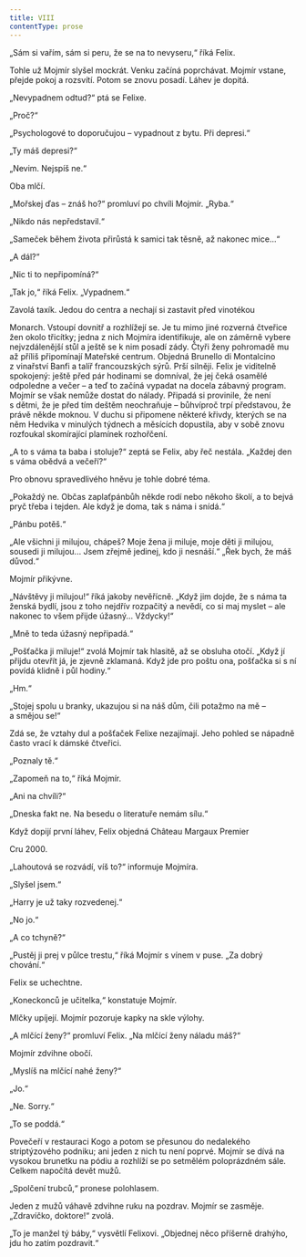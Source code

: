 ```yaml
---
title: VIII
contentType: prose
---
```


„Sám si vařím, sám si peru, že se na to nevyseru,“ říká Felix.

Tohle už Mojmír slyšel mockrát. Venku začíná poprchávat. Mojmír vstane, přejde pokoj a rozsvítí. Potom se znovu posadí. Láhev je dopitá.

„Nevypadnem odtud?“ ptá se Felixe.

„Proč?“

„Psychologové to doporučujou – vypadnout z bytu. Při depresi.“

„Ty máš depresi?“

„Nevim. Nejspíš ne.“

Oba mlčí.

„Mořskej ďas – znáš ho?“ promluví po chvíli Mojmír. „Ryba.“

„Nikdo nás nepředstavil.“

„Sameček během života přirůstá k samici tak těsně, až nakonec mice...“

„A dál?“

„Nic ti to nepřipomíná?“

„Tak jo,“ říká Felix. „Vypadnem.“

Zavolá taxík. Jedou do centra a nechají si zastavit před vinotékou

Monarch. Vstoupí dovnitř a rozhlížejí se. Je tu mimo jiné rozverná čtveřice žen okolo třicítky; jedna z nich Mojmíra identifikuje, ale on záměrně vybere nejvzdálenější stůl a ještě se k nim posadí zády. Čtyři ženy pohromadě mu až příliš připomínají Mateřské centrum. Objedná Brunello di Montalcino z vinařství Banfi a talíř francouzských sýrů. Prší silněji. Felix je viditelně spokojený: ještě před pár hodinami se domníval, že jej čeká osamělé odpoledne a večer – a teď to začíná vypadat na docela zábavný program. Mojmír se však nemůže dostat do nálady. Připadá si provinile, že není s dětmi, že je před tím deštěm neochraňuje – bůhvíproč trpí představou, že právě někde moknou. V duchu si připomene některé křivdy, kterých se na něm Hedvika v minulých týdnech a měsících dopustila, aby v sobě znovu rozfoukal skomírající plamínek rozhořčení.

„A to s váma ta baba i stoluje?“ zeptá se Felix, aby řeč nestála. „Každej den s váma obědvá a večeří?“

Pro obnovu spravedlivého hněvu je tohle dobré téma.

„Pokaždý ne. Občas zaplaťpánbůh někde rodí nebo někoho školí, a to bejvá pryč třeba i tejden. Ale když je doma, tak s náma i snídá.“

„Pánbu potěš.“

„Ale všichni ji milujou, chápeš? Moje žena ji miluje, moje děti ji milujou, sousedi ji milujou... Jsem zřejmě jedinej, kdo ji nesnáší.“ „Řek bych, že máš důvod.“

Mojmír přikývne.

„Návštěvy ji milujou!“ říká jakoby nevěřícně. „Když jim dojde, že s náma ta ženská bydlí, jsou z toho nejdřív rozpačitý a nevědí, co si maj myslet – ale nakonec to všem přijde úžasný... Vždycky!“

„Mně to teda úžasný nepřipadá.“

„Pošťačka ji miluje!“ zvolá Mojmír tak hlasitě, až se obsluha otočí. „Když jí přijdu otevřít já, je zjevně zklamaná. Když jde pro poštu ona, pošťačka si s ní povídá klidně i půl hodiny.“

„Hm.“

„Stojej spolu u branky, ukazujou si na náš dům, čili potažmo na mě – a smějou se!“

Zdá se, že vztahy dul a pošťaček Felixe nezajímají. Jeho pohled se nápadně často vrací k dámské čtveřici.

„Poznaly tě.“

„Zapomeň na to,“ říká Mojmír.

„Ani na chvíli?“

„Dneska fakt ne. Na besedu o literatuře nemám sílu.“

Když dopijí první láhev, Felix objedná Château Margaux Premier

Cru 2000.

„Lahoutová se rozvádí, víš to?“ informuje Mojmíra.

„Slyšel jsem.“

„Harry je už taky rozvedenej.“

„No jo.“

„A co tchyně?“

„Pustěj ji prej v půlce trestu,“ říká Mojmír s vínem v puse. „Za dobrý chování.“

Felix se uchechtne.

„Koneckonců je učitelka,“ konstatuje Mojmír.

Mlčky upíjejí. Mojmír pozoruje kapky na skle výlohy.

„A mlčící ženy?“ promluví Felix. „Na mlčící ženy náladu máš?“

Mojmír zdvihne obočí.

„Myslíš na mlčící nahé ženy?“

„Jo.“

„Ne. Sorry.“

„To se poddá.“

  

Povečeří v restauraci Kogo a potom se přesunou do nedalekého striptýzového podniku; ani jeden z nich tu není poprvé. Mojmír se dívá na vysokou brunetku na pódiu a rozhlíží se po setmělém poloprázdném sále. Celkem napočítá devět mužů.

„Spolčení trubců,“ pronese polohlasem.

Jeden z mužů váhavě zdvihne ruku na pozdrav. Mojmír se zasměje. „Zdravíčko, doktore!“ zvolá.

„To je manžel tý báby,“ vysvětlí Felixovi. „Objednej něco příšerně drahýho, jdu ho zatím pozdravit.“
